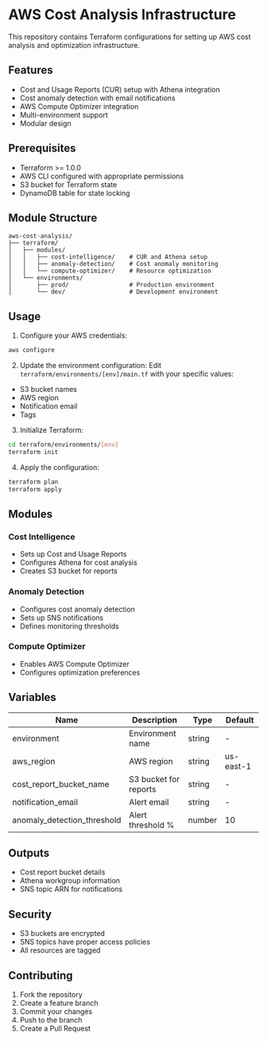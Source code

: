 # AWS Cost Analysis Infrastructure

This repository contains Terraform configurations for setting up AWS cost analysis and optimization infrastructure.

## Features

- Cost and Usage Reports (CUR) setup with Athena integration
- Cost anomaly detection with email notifications
- AWS Compute Optimizer integration
- Multi-environment support
- Modular design

## Prerequisites

- Terraform >= 1.0.0
- AWS CLI configured with appropriate permissions
- S3 bucket for Terraform state
- DynamoDB table for state locking

## Module Structure

```
aws-cost-analysis/
├── terraform/
│   ├── modules/
│   │   ├── cost-intelligence/    # CUR and Athena setup
│   │   ├── anomaly-detection/    # Cost anomaly monitoring
│   │   └── compute-optimizer/    # Resource optimization
│   └── environments/
│       ├── prod/                 # Production environment
│       └── dev/                  # Development environment
```

## Usage

1. Configure your AWS credentials:
```bash
aws configure
```

2. Update the environment configuration:
Edit `terraform/environments/[env]/main.tf` with your specific values:
- S3 bucket names
- AWS region
- Notification email
- Tags

3. Initialize Terraform:
```bash
cd terraform/environments/[env]
terraform init
```

4. Apply the configuration:
```bash
terraform plan
terraform apply
```

## Modules

### Cost Intelligence
- Sets up Cost and Usage Reports
- Configures Athena for cost analysis
- Creates S3 bucket for reports

### Anomaly Detection
- Configures cost anomaly detection
- Sets up SNS notifications
- Defines monitoring thresholds

### Compute Optimizer
- Enables AWS Compute Optimizer
- Configures optimization preferences

## Variables

| Name | Description | Type | Default |
|------|-------------|------|---------|
| environment | Environment name | string | - |
| aws_region | AWS region | string | us-east-1 |
| cost_report_bucket_name | S3 bucket for reports | string | - |
| notification_email | Alert email | string | - |
| anomaly_detection_threshold | Alert threshold % | number | 10 |

## Outputs

- Cost report bucket details
- Athena workgroup information
- SNS topic ARN for notifications

## Security

- S3 buckets are encrypted
- SNS topics have proper access policies
- All resources are tagged

## Contributing

1. Fork the repository
2. Create a feature branch
3. Commit your changes
4. Push to the branch
5. Create a Pull Request